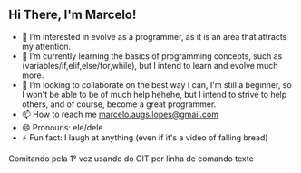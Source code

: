 ## Hi There, I'm Marcelo!

- 👀 I’m interested in evolve as a programmer, as it is an area that attracts my attention.
- 🌱 I’m currently learning the basics of programming concepts, such as (variables/if,elif,else/for,while), but I intend to learn and evolve much more.
- 💞️ I’m looking to collaborate on the best way I can, I'm still a beginner, so I won't be able to be of much help hehehe, but I intend to strive to help others, and of course, become a great programmer.
- 📫 How to reach me marcelo.augs.lopes@gmail.com
- 😄 Pronouns: ele/dele
- ⚡ Fun fact: I laugh at anything (even if it's a video of falling bread)

Comitando pela 1° vez usando do GIT por linha de comando
texte